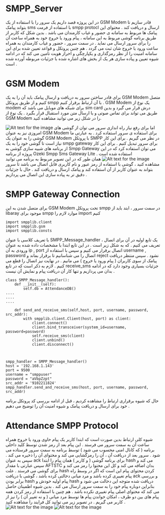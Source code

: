 # SMPP_Server
در این پروژه قصد داریم یک سرور را با استفاده از یک GSM Modem قادر سازیم تا بتواند پیامک sms با استفاده از فرمت smpp protocl  ارسال و دریافت کند . محتوای این پیامک ها مربوط به سامانه ی حضور و غیاب کارمندان می باشد . بدین شکل که کاربر از طریق برنامه گوشی مربوط به این سامانه ، پیام ورود یا خروج خود به همراه ساعت آن را برای سرور ارسال می نماید . در سمت سرور ، حضور و غیاب کارمندان به همراه ساعت ورود یا خروج شان ثبت می گردد . هم چنین پروتکل و قواعد تعیین شده برای این سامانه امنیت را از نظر رمزگذاری و یکپارچگی و احراز هویت تامین می کند که در ادامه شیوه تعیین و پیاده سازی هر یک از بخش های اشاره شده با جزئیات مربوطه آورده شده است . 
# GSM Modem 
برای قادر ساختن سرور به دریافت و ارسال پیامک باید آن را به یک GSM Modem متصل کنیم و از طریق پروتکل smpp  با آن ارتباط برقرار کنیم .  GSM Modem یک نوع از modem برای شبکه های موبایل می باشد که sim card  درش قرار می گیرد و بدین طریق می تواند برای تماس صوتی و یا ارسال متن مورد استقبال قرار بگیرد . یک نوع از GSM Modem  را در شکل زیر می توانید مشاهده کنید. 

![Alt text for the image](GSM-Modems.webp)
اما برای رفع نیاز راه اندازی سرور می توان از گوشی های امروزی نیز به عنوان GSM Modem  برای استفاده ی سرور استفاده کرد . به عبارتی ما گوشی را به عنوان یک GSM Modem  با پروتکل SMPP در نظر می گیریم . برای این کار نیاز است تا گوشی خود را به یک smpp gateway برای سرور تبدیل کنیم . برای این کار از برنامه های شبیه سازی گوشی به Smpp Gateway می توان استفاده کرد که در این پروژه از برنامه Ozeki Smpp Sms Gateway Lite  استفاده شده است . 
![Alt text for the image](photo_2023-07-04_20-20-42.jpg)
همان طور که در این تصویر مربوط به برنامه می توانید مشاهده کنید ، گوشی با استفاده از رمز عبور و نام کاربری قابل اتصال می باشد تا سرور بتواند به عنوان کاربر از آن استفاده کند و پیامک ارسال و دریافت کند . حال با جزئیات دقیق تر به پیاده سازی این اتصال می پردازیم .
# SMPP Gateway Connection 
برای متصل شدن به این GSM Modem  تحت پروتکل smpp  در سمت سرور ، ابتد باید از libaray موجود برای smpp  موارد لازم را import  کنیم 
```
import smpplib.client
import smpplib.gsm
import smpplib.consts
```
با تعریف کلاسی با عنوان SMPP_Message_handler ، یک تابع اولیه در آن برای اتصال تعریف می کنیم . که به شکل زیر است . در این تابع ابتدا با مشخصات داده شده به عنوان ورودی به آن ip , port اتصال برقرار می کنیم و سپس با استفاده از username , password  اتصال را می شناسانیم تا برقرار بماند و reject  نشود . سپس منتظر دریافت پیامک از سوی کاربران ( پیام ورود یا خروج ) می مانیم . در نهایت نیز اتصال را قطع می کنیم . لازم به ذکر است که در تابع receive_sms جزئیات بسیاری وجود دارد که در ادامه بدان می پردازیم و تنها کار آن دریافت پیام و نمایش آن نیست . 
```
class SMPP_Message_handler():
    def __init__(self):
        self.db = AttendanceDB()
....
....
....

    def send_and_receive_sms(self,host, port, username, password, src_addr):
        with smpplib.client.Client(host, port) as client:
            client.connect()
            client.bind_transceiver(system_id=username, password=password)
            self.receive_sms(client)
            client.unbind()
            client.disconnect()



smpp_handler = SMPP_Message_handler()
host = '192.168.1.143'
port = 9500
username = "smppuser"
password = "aVbpZzpt"
src_addr = '9102211824'
smpp_handler.send_and_receive_sms(host, port, username, password, src_addr)
```
حال که شیوه برقراری ارتباط را مشاهده کردیم ، قبل از ادامه بررسی کد پروتکل برنامه خود برای ارسال و دریافت پیامک و شیوه امنیت آن را توضیح می دهیم .
# Attendance SMPP Protocol 
شیوه کلی ارتباط بدین صورت است که ابتدا کاربر یک پیام حاوی ورود یا خروج همراه ساعت آن به سمت سرور می فرستد . این پیام بعد از رمز شدن توسط کلید داخلی برنامه ( که کانال امنی محسوب می شود ) توسط برنامه به سمت سرور فرستاده می شود . سرور بعد از دریافت آن ، آن را رمزگشایی می کند و محتوای آن را ذخیره می کند . سپس به عنوان ack  برای برنامه گوشی ( و کاربر ) همان پیام را ابتدا hash  می کند و سپس عبارتی با مقدار AFTSTC بدان اضافه می کند و کل این محتوا را رمز می کند و برای گوشی می فرستد . 
علت hash کردن محتوای پیام این است که اگر در وسط راه پیام تغییری کرده باشد و مرد میانی دخالتی کرده باشد ، گوشی با دریافت ack  و بررسی برابر بودن hash  پیام اولیه خودش و hash  دریافت شده متوجه این دخالت می شود و بنابراین دوباره پیام خود را به سمت سرور ارسال می کند . بدین شیوه اطمینان حاصل می کند که محتوای اصلی پیام تغییری نکرده باشد . هم چنین با استفاده از رمز کردن همه پیام های بین دو طرف ، امکان خواندن پیام ها توسط مرد میانی ( و نه تغییر آن ) را نیز از کاربر می گیریم . در تصویر زیر می توانید کل فرایند را مشاهده کنید .
![Alt text for the image](Capture3.JPG)
![Alt text for the image](photo_2023-07-04_20-20-42.jpg)
